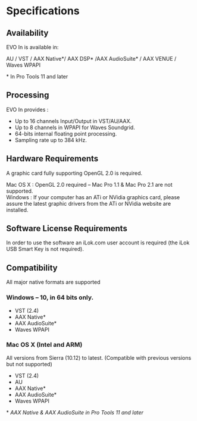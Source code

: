 # Specifications

## Availability

EVO In is available in:

AU / VST / AAX Native*/ AAX DSP* /AAX AudioSuite* / AAX VENUE / Waves WPAPI

\* In Pro Tools 11 and later

## Processing

EVO In provides :

- Up to 16 channels Input/Output in VST/AU/AAX.
- Up to 8 channels in WPAPI for Waves Soundgrid.
- 64-bits internal floating point processing.
- Sampling rate up to 384 kHz.

## Hardware Requirements

A graphic card fully supporting OpenGL 2.0 is required.

Mac OS X : OpenGL 2.0 required – Mac Pro 1.1 & Mac Pro 2.1 are not supported.  
Windows : If your computer has an ATi or NVidia graphics card, please assure the latest graphic drivers
from the ATi or NVidia website are installed.

## Software License Requirements

In order to use the software an iLok.com user account is required (the iLok USB Smart Key is not required).

## Compatibility

All major native formats are supported

### Windows – 10, in 64 bits only.
- VST (2.4)
- AAX Native*
- AAX AudioSuite*
- Waves WPAPI

### Mac OS X (Intel and ARM)
All versions from Sierra (10.12) to latest. (Compatible with previous versions but not supported)

- VST (2.4)
- AU
- AAX Native*
- AAX AudioSuite*
- Waves WPAPI


\* _AAX Native & AAX AudioSuite in Pro Tools 11 and later_